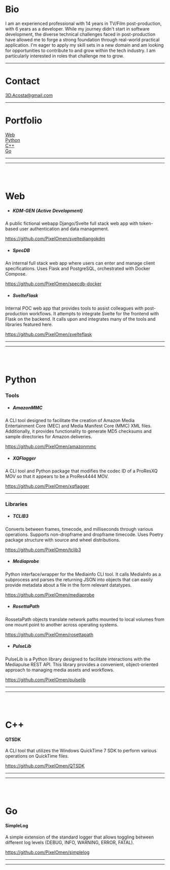 # Bio

I am an experienced professional with 14 years in TV/Film post-production, with 6 years as a developer. While my journey didn't start in software development, the diverse technical challenges faced in post-production have allowed me to forge a strong foundation through real-world practical application. I'm eager to apply my skill sets in a new domain and am looking for opportunities to contribute to and grow within the tech industry. I am particularly interested in roles that challenge me to grow.

___
# Contact
3D.Acosta@gmail.com
___
# Portfolio

[Web](#Web)<br>
[Python](#python)<br>
[C++](#c)<br>
[Go](#go)<br>

___
___
<br>
<br>

# Web

- ##### KDM-GEN (Active Development)

A public fictional webapp Django/Svelte full stack web app with token-based user authentication and data management.

https://github.com/PixelOmen/sveltedjangokdm

- ##### SpecDB

An internal full stack web app where users can enter and manage client specifications. Uses Flask and PostgreSQL, orchestrated with Docker Compose.

https://github.com/PixelOmen/specdb-docker

- ##### SvelteFlask

Internal POC web app that provides tools to assist colleagues with post-production workflows. It attempts to integrate Svelte for the frontend with Flask on the backend. It calls upon and integrates many of the tools and libraries featured here.

https://github.com/PixelOmen/svelteflask
___
___
<br>
<br>



# Python
### Tools

- ##### AmazonMMC

A CLI tool designed to facilitate the creation of Amazon Media Entertainment Core (MEC) and Media Manifest Core (MMC) XML files. Additionally, it provides functionality to generate MD5 checksums and sample directories for Amazon deliveries.

https://github.com/PixelOmen/amazonmmc

- ##### XQFlagger

A CLI tool and Python package that modifies the codec ID of a ProResXQ MOV so that it appears to be a ProRes4444 MOV.

https://github.com/PixelOmen/xqflagger

___
### Libraries

- ##### TCLIB3

Converts between frames, timecode, and milliseconds through various operations. Supports non-dropframe and dropframe timecode. Uses Poetry package structure with source and wheel distributions.

https://github.com/PixelOmen/tclib3

- ##### Mediaprobe

Python interface/wrapper for the Mediainfo CLI tool. It calls MediaInfo as a subprocess and parses the returning JSON into objects that can easily provide metadata about a file in the form relevant datatypes.

https://github.com/PixelOmen/mediaprobe

- ##### RosettaPath

RossetaPath objects translate network paths mounted to local volumes from one mount point to another across operating systems.

https://github.com/PixelOmen/rosettapath<br>

- ##### PulseLib

PulseLib is a Python library designed to facilitate interactions with the Mediapulse REST API. This library provides a convenient, object-oriented approach to managing media assets and workflows.

https://github.com/PixelOmen/pulselib<br>


___
___
<br>
<br>

# C++

#### QTSDK

A CLI tool that utilizes the Windows QuickTime 7 SDK to perform various operations on QuickTime files.

https://github.com/PixelOmen/QTSDK

___
___
<br>
<br>

# Go

#### SimpleLog

A simple extension of the standard logger that allows toggling between different log levels (DEBUG, INFO, WARNING, ERROR, FATAL).

https://github.com/PixelOmen/simplelog
___
___